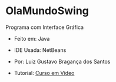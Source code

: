 # OlaMundoSwing

Programa com Interface Gráfica

- Feito em: Java

- IDE Usada: NetBeans

- Por: Luiz Gustavo Bragança dos Santos

- Tutorial: [Curso em Vídeo
](https://www.youtube.com/watch?v=cYMruFKwqf0&t=1422s)
